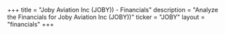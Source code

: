 +++
title = "Joby Aviation Inc (JOBY)) - Financials"
description = "Analyze the Financials for Joby Aviation Inc (JOBY))"
ticker = "JOBY"
layout = "financials"
+++

